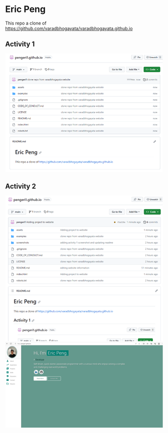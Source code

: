 # Eric Peng

This repo a clone of https://github.com/varadbhogayata/varadbhogayata.github.io

## Activity 1
![Activity 1](/screenshots/Lab2Activity1.png)

## Activity 2
![Activity 2](/screenshots/Lab2Activity2.1.png)
![Activity 2](/screenshots/Lab2Activity2.2.png)